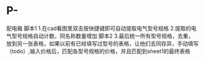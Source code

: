 # P-
配电箱  脚本1 1.在cad看图里双击按快捷键即可自动提取电气型号规格 2.提取的电气型号规格自动计数，同名称数量增加 脚本2 3.最后统一所有型号规格，去重，放到另一张表格，如果以前有已经填写过型号的表格，让他们去同存异，手动填写（todo）,输入价格后，匹配各型号规格的价格，并且匹配到sheet1的最终表格
